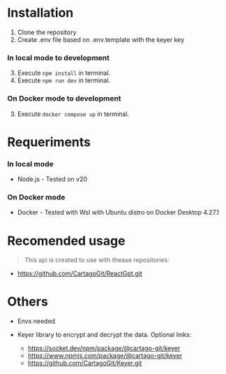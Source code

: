 # Installation

1. Clone the repository
2. Create .env file based on .env.template with the keyer key

### In local mode to development

3. Execute `npm install` in terminal.
4. Execute `npm run dev` in terminal.

### On Docker mode to development

3. Execute `docker compose up` in terminal.

# Requeriments

### In local mode

-   Node.js - Tested on v20

### On Docker mode

-   Docker - Tested with Wsl with Ubuntu distro on Docker Desktop 4.27.1

# Recomended usage

> This api is created to use with thease repositories:

- https://github.com/CartagoGit/ReactGpt.git

# Others

- Envs needed

- Keyer library to encrypt and decrypt the data. Optional links:
    - https://socket.dev/npm/package/@cartago-git/keyer
    - https://www.npmjs.com/package/@cartago-git/keyer
    - https://github.com/CartagoGit/Keyer.git